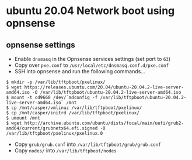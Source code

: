 # ubuntu 20.04 Network boot using opnsense

## opnsense settings

- Enable `dnsmasq` in the Opnsense services settings (set port to `63`)
- Copy over `pxe.conf` to `/usr/local/etc/dnsmasq.conf.d/pxe.conf`
- SSH into opnsense and run the following commands...

```console
$ mkdir -p /var/lib/tftpboot/pxelinux/
$ wget https://releases.ubuntu.com/20.04/ubuntu-20.04.2-live-server-amd64.iso -O /var/lib/tftpboot/ubuntu-20.04.2-live-server-amd64.iso
$ mount -t cd9660 /dev/`mdconfig -f /var/lib/tftpboot/ubuntu-20.04.2-live-server-amd64.iso` /mnt
$ cp /mnt/casper/vmlinuz /var/lib/tftpboot/pxelinux/
$ cp /mnt/casper/initrd /var/lib/tftpboot/pxelinux/
$ umount /mnt
$ wget http://archive.ubuntu.com/ubuntu/dists/focal/main/uefi/grub2-amd64/current/grubnetx64.efi.signed -O /var/lib/tftpboot/pxelinux/pxelinux.0
```

- Copy `grub/grub.conf` into `/var/lib/tftpboot/grub/grub.conf`
- Copy `nodes/` into `/var/lib/tftpboot/nodes`
